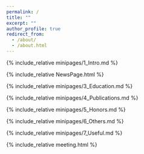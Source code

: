 ```yaml
---
permalink: /
title: ""
excerpt: ""
author_profile: true
redirect_from: 
  - /about/
  - /about.html
---
```


<span class='anchor' id='about-me'></span>
{% include_relative minipages/1_Intro.md %}

{% include_relative NewsPage.html %}

{% include_relative minipages/3_Education.md %}

{% include_relative minipages/4_Publications.md %}

{% include_relative minipages/5_Honors.md %}

{% include_relative minipages/6_Others.md %}

{% include_relative minipages/7_Useful.md %}

{% include_relative meeting.html %}

